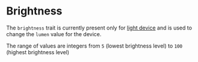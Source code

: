 # Brightness

The `brightness` trait is currently present only for [light device](../devices/device-light.md) and is used to change the `lumen` value for the device.

The range of values are integers from `5` \(lowest brightness level\) to `100` \(highest brightness level\)

